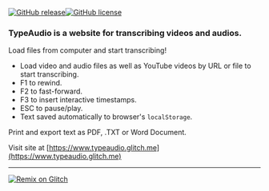 [![GitHub release](https://img.shields.io/github/release/khalby786/TypeAudio.svg)](https://GitHub.com/khalby786/TypeAudio/releases/)[![GitHub license](https://img.shields.io/github/license/khalby786/TypeAudio.svg)](https://github.com/khalby786/TypeAudio/blob/master/LICENSE)

### TypeAudio is a website for transcribing videos and audios.
Load files from computer and start transcribing!

* Load video and audio files as well as YouTube videos by URL or file to start transcribing.
* F1 to rewind.
* F2 to fast-forward.
* F3 to insert interactive timestamps.
* ESC to pause/play.
* Text saved automatically to browser's ```localStorage```.

Print and export text as PDF, .TXT or Word Document.

Visit site at [https://www.typeaudio.glitch.me](https://www.typeaudio.glitch.me)

___

[![Remix on Glitch](https://cdn.glitch.com/2703baf2-b643-4da7-ab91-7ee2a2d00b5b%2Fremix-button.svg)](https://glitch.com/edit/#!/import/github/khalby786/TypeAudio)